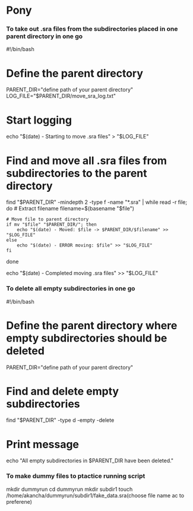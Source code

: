 # Pony
### To take out .sra files from the subdirectories placed in one parent directory in one go ###

#!/bin/bash

# Define the parent directory
PARENT_DIR="define path of your parent directory"
LOG_FILE="$PARENT_DIR/move_sra_log.txt"

# Start logging
echo "$(date) - Starting to move .sra files" > "$LOG_FILE"

# Find and move all .sra files from subdirectories to the parent directory
find "$PARENT_DIR" -mindepth 2 -type f -name "*.sra" | while read -r file; do
    # Extract filename
    filename=$(basename "$file")
    
    # Move file to parent directory
    if mv "$file" "$PARENT_DIR/"; then
        echo "$(date) - Moved: $file -> $PARENT_DIR/$filename" >> "$LOG_FILE"
    else
        echo "$(date) - ERROR moving: $file" >> "$LOG_FILE"
    fi
done

echo "$(date) - Completed moving .sra files" >> "$LOG_FILE"

### To delete all empty subdirectories in one go ###
#!/bin/bash

# Define the parent directory where empty subdirectories should be deleted
PARENT_DIR="define path of your parent directory"

# Find and delete empty subdirectories
find "$PARENT_DIR" -type d -empty -delete

# Print message
echo "All empty subdirectories in $PARENT_DIR have been deleted."

### To make dummy files to ptactice running script ###

mkdir dummyrun
cd dummyrun
mkdir subdir1
touch /home/akancha/dummyrun/subdir1/fake_data.sra(choose file name ac to preferene)

